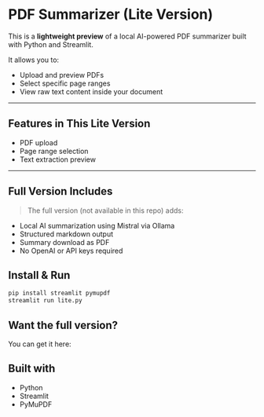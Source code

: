 # PDF Summarizer (Lite Version)

This is a **lightweight preview** of a local AI-powered PDF summarizer built with Python and Streamlit.

It allows you to:
- Upload and preview PDFs
- Select specific page ranges
- View raw text content inside your document

---

## Features in This Lite Version

- PDF upload
- Page range selection
- Text extraction preview

---

## Full Version Includes

> The full version (not available in this repo) adds:
- Local AI summarization using Mistral via Ollama
- Structured markdown output
- Summary download as PDF
- No OpenAI or API keys required

## Install & Run

```bash
pip install streamlit pymupdf
streamlit run lite.py
```

## Want the full version?

You can get it here:


## Built with

- Python
- Streamlit
- PyMuPDF
